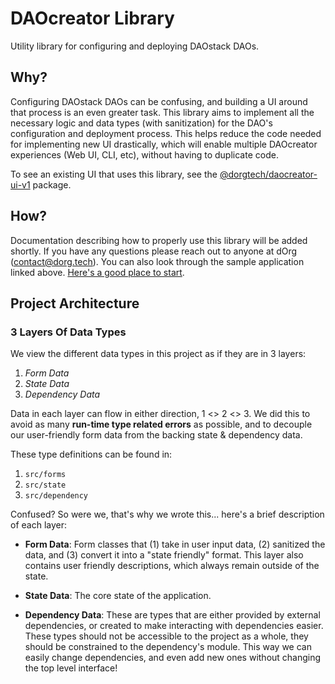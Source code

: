 # DAOcreator Library

Utility library for configuring and deploying DAOstack DAOs.

## Why?

Configuring DAOstack DAOs can be confusing, and building a UI around that process is an even greater task. This library aims to implement all the necessary logic and data types (with sanitization) for the DAO's configuration and deployment process. This helps reduce the code needed for implementing new UI drastically, which will enable multiple DAOcreator experiences (Web UI, CLI, etc), without having to duplicate code.

To see an existing UI that uses this library, see the [@dorgtech/daocreator-ui-v1](../ui_v1/) package.

## How?

Documentation describing how to properly use this library will be added shortly. If you have any questions please reach out to anyone at dOrg (contact@dorg.tech). You can also look through the sample application linked above. [Here's a good place to start](../ui_v1/src/components/pages/DAOcreator/index.tsx).

## Project Architecture

### 3 Layers Of Data Types

We view the different data types in this project as if they are in 3 layers:

1. _Form Data_
2. _State Data_
3. _Dependency Data_

Data in each layer can flow in either direction, 1 <> 2 <> 3. We did this to avoid as many **run-time type related errors** as possible, and to decouple our user-friendly form data from the backing state & dependency data.

These type definitions can be found in:

1. `src/forms`
2. `src/state`
3. `src/dependency`

Confused? So were we, that's why we wrote this... here's a brief description of each layer:

- **Form Data**: Form classes that (1) take in user input data, (2) sanitized the data, and (3) convert it into a "state friendly" format. This layer also contains user friendly descriptions, which always remain outside of the state.

- **State Data**: The core state of the application.

- **Dependency Data**: These are types that are either provided by external dependencies, or created to make interacting with dependencies easier. These types should not be accessible to the project as a whole, they should be constrained to the dependency's module. This way we can easily change dependencies, and even add new ones without changing the top level interface!
